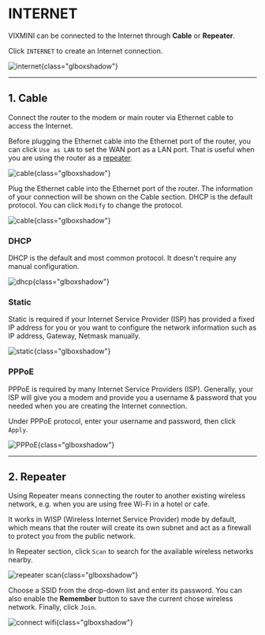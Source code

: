 # INTERNET

VIXMINI can be connected to the Internet through **Cable** or **Repeater**.

Click `INTERNET` to create an Internet connection.

![internet](https://static.gl-inet.com/docs/en/3/setup/vixmini/internet/internet.jpg){class="glboxshadow"}

---

## 1. Cable

Connect the router to the modem or main router via Ethernet cable to access the Internet. 

Before plugging the Ethernet cable into the Ethernet port of the router, you can click `Use as LAN` to set the WAN port as a LAN port. That is useful when you are using the router as a [repeater](#2-repeater).

![cable](https://static.gl-inet.com/docs/en/3/setup/vixmini/internet/cable.jpg){class="glboxshadow"}

Plug the Ethernet cable into the Ethernet port of the router. The information of your connection will be shown on the Cable section. DHCP is the default protocol. You can click `Modify` to change the protocol.

![cable](https://static.gl-inet.com/docs/en/3/setup/vixmini/internet/dhcp_page.jpg){class="glboxshadow"}

### DHCP

DHCP is the default and most common protocol. It doesn't require any manual configuration.

![dhcp](https://static.gl-inet.com/docs/en/3/setup/vixmini/internet/dhcp.jpg){class="glboxshadow"}

### Static

Static is required if your Internet Service Provider (ISP) has provided a fixed IP address for you or you want to configure the network information such as IP address, Gateway, Netmask manually.

![static](https://static.gl-inet.com/docs/en/3/setup/vixmini/internet/static.jpg){class="glboxshadow"}

### PPPoE

PPPoE is required by many Internet Service Providers (ISP). Generally, your ISP will give you a modem and provide you a username & password that you needed when you are creating the Internet connection.

Under PPPoE protocol, enter your username and password, then click `Apply`.

![PPPoE](https://static.gl-inet.com/docs/en/3/setup/vixmini/internet/pppoe_page.jpg){class="glboxshadow"}

---

## 2. Repeater

Using Repeater means connecting the router to another existing wireless network, e.g. when you are using free Wi-Fi in a hotel or cafe.

It works in WISP (Wireless Internet Service Provider) mode by default, which means that the router will create its own subnet and act as a firewall to protect you from the public network.

In Repeater section, click `Scan` to search for the available wireless networks nearby.

![repeater scan](https://static.gl-inet.com/docs/en/3/setup/vixmini/internet/wisp1.jpg){class="glboxshadow"}

Choose a SSID from the drop-down list and enter its password. You can also enable the **Remember** button to save the current chose wireless network. Finally, click `Join`.

![connect wifi](https://static.gl-inet.com/docs/en/3/setup/vixmini/internet/wisp2.jpg){class="glboxshadow"}
